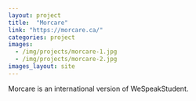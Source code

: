 ```yaml
---
layout: project
title:  "Morcare"
link: "https://morcare.ca/"
categories: project
images:
  - /img/projects/morcare-1.jpg
  - /img/projects/morcare-2.jpg
images_layout: site
---
```


Morcare is an international version of WeSpeakStudent.
